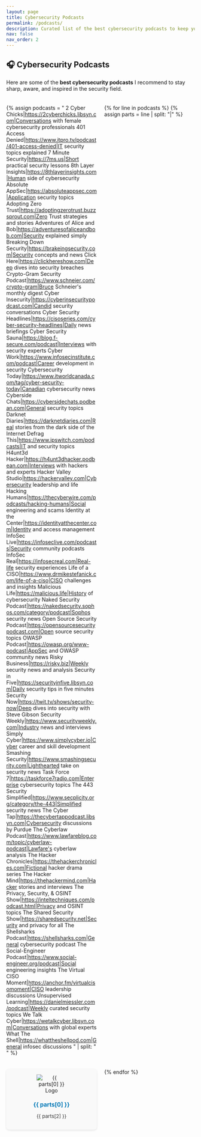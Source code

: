 ```yaml
---
layout: page
title: Cybersecurity Podcasts
permalink: /podcasts/
description: Curated list of the best cybersecurity podcasts to keep you informed and inspired.
nav: false
nav_order: 2
---
```


<style>
  .podcast-grid {
    display: grid;
    grid-template-columns: repeat(auto-fill, minmax(240px, 1fr));
    gap: 20px;
    margin-top: 20px;
  }

  .podcast-card {
    background: #f9f9f9;
    border-radius: 8px;
    padding: 15px;
    box-shadow: 0 2px 5px rgba(0,0,0,0.1);
    text-align: center;
    transition: transform 0.2s ease, box-shadow 0.2s ease;
  }

  .podcast-card:hover {
    transform: translateY(-5px);
    box-shadow: 0 6px 12px rgba(0,0,0,0.15);
  }

  .podcast-card img {
    max-width: 80px;
    margin-bottom: 10px;
  }

  .podcast-card h3 {
    margin: 10px 0 5px 0;
    font-size: 1.1em;
    color: #0077b6;
  }

  .podcast-card p {
    font-size: 0.95em;
    color: #333;
  }

  .podcast-card a {
    text-decoration: none;
    color: inherit;
  }
</style>

## 🎧 Cybersecurity Podcasts

Here are some of the **best cybersecurity podcasts** I recommend to stay sharp, aware, and inspired in the security field.

<div class="podcast-grid">

<!-- 🔽 Replace placeholder image URLs with actual podcast logos or your brand icons if desired -->

{% assign podcasts = "
2 Cyber Chicks|https://2cyberchicks.libsyn.com|Conversations with female cybersecurity professionals
401 Access Denied|https://www.itpro.tv/podcast/401-access-denied|IT security topics explained
7 Minute Security|https://7ms.us|Short practical security lessons
8th Layer Insights|https://8thlayerinsights.com|Human side of cybersecurity
Absolute AppSec|https://absoluteappsec.com|Application security topics
Adopting Zero Trust|https://adoptingzerotrust.buzzsprout.com|Zero Trust strategies and stories
Adventures of Alice and Bob|https://adventuresofaliceandbob.com|Security explained simply
Breaking Down Security|https://brakeingsecurity.com|Security concepts and news
Click Here|https://clickhereshow.com|Deep dives into security breaches
Crypto-Gram Security Podcast|https://www.schneier.com/crypto-gram|Bruce Schneier's monthly digest
Cyber Insecurity|https://cyberinsecuritypodcast.com|Candid security conversations
Cyber Security Headlines|https://cisoseries.com/cyber-security-headlines|Daily news briefings
Cyber Security Sauna|https://blog.f-secure.com/podcast|Interviews with security experts
Cyber Work|https://www.infosecinstitute.com/podcast|Career development in security
Cybersecurity Today|https://www.itworldcanada.com/tag/cyber-security-today|Canadian cybersecurity news
Cyberside Chats|https://cybersidechats.podbean.com|General security topics
Darknet Diaries|https://darknetdiaries.com|Real stories from the dark side of the Internet
Defrag This|https://www.ipswitch.com/podcasts|IT and security topics
H4unt3d Hacker|https://h4unt3dhacker.podbean.com|Interviews with hackers and experts
Hacker Valley Studio|https://hackervalley.com|Cybersecurity leadership and life
Hacking Humans|https://thecyberwire.com/podcasts/hacking-humans|Social engineering and scams
Identity at the Center|https://identityatthecenter.com|Identity and access management
InfoSec Live|https://infoseclive.com/podcasts|Security community podcasts
InfoSec Real|https://infosecreal.com|Real-life security experiences
Life of a CISO|https://www.drmikestefanick.com/life-of-a-ciso|CISO challenges and insights
Malicious Life|https://malicious.life|History of cybersecurity
Naked Security Podcast|https://nakedsecurity.sophos.com/category/podcast|Sophos security news
Open Source Security Podcast|https://opensourcesecuritypodcast.com|Open source security topics
OWASP Podcast|https://owasp.org/www-podcast|AppSec and OWASP community news
Risky Business|https://risky.biz|Weekly security news and analysis
Security in Five|https://securityinfive.libsyn.com|Daily security tips in five minutes
Security Now|https://twit.tv/shows/security-now|Deep dives into security with Steve Gibson
Security Weekly|https://www.securityweekly.com|Industry news and interviews
Simply Cyber|https://www.simplycyber.io|Cyber career and skill development
Smashing Security|https://www.smashingsecurity.com|Lighthearted take on security news
Task Force 7|https://taskforce7radio.com|Enterprise cybersecurity topics
The 443 Security Simplified|https://www.secplicity.org/category/the-443|Simplified security news
The Cyber Tap|https://thecybertappodcast.libsyn.com|Cybersecurity discussions by Purdue
The Cyberlaw Podcast|https://www.lawfareblog.com/topic/cyberlaw-podcast|Lawfare's cyberlaw analysis
The Hacker Chronicles|https://thehackerchronicles.com|Fictional hacker drama series
The Hacker Mind|https://thehackermind.com|Hacker stories and interviews
The Privacy, Security, & OSINT Show|https://inteltechniques.com/podcast.html|Privacy and OSINT topics
The Shared Security Show|https://sharedsecurity.net|Security and privacy for all
The Shellsharks Podcast|https://shellsharks.com|General cybersecurity podcast
The Social-Engineer Podcast|https://www.social-engineer.org/podcast|Social engineering insights
The Virtual CISO Moment|https://anchor.fm/virtualcisomoment|CISO leadership discussions
Unsupervised Learning|https://danielmiessler.com/podcast|Weekly curated security topics
We Talk Cyber|https://wetalkcyber.libsyn.com|Conversations with global experts
What The Shell|https://whattheshellpod.com|General infosec discussions
" | split: "
" %}

{% for line in podcasts %}
  {% assign parts = line | split: "|" %}
  <div class="podcast-card">
    <a href="{{ parts[1] }}" target="_blank">
      <img src="https://via.placeholder.com/80?text=🎧" alt="{{ parts[0] }} Logo">
      <h3>{{ parts[0] }}</h3>
      <p>{{ parts[2] }}</p>
    </a>
  </div>
{% endfor %}

</div>